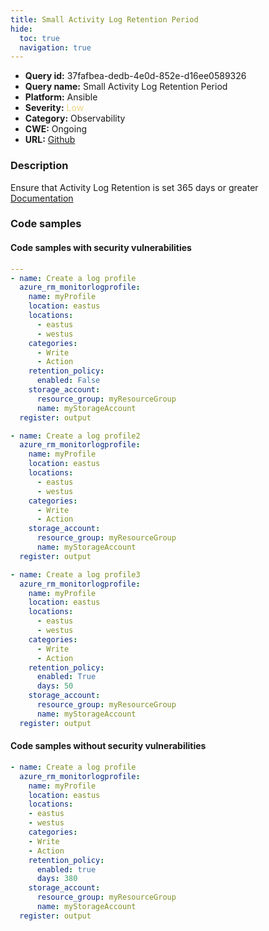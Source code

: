 ```yaml
---
title: Small Activity Log Retention Period
hide:
  toc: true
  navigation: true
---
```


<style>
  .highlight .hll {
    background-color: #ff171742;
  }
  .md-content {
    max-width: 1100px;
    margin: 0 auto;
  }
</style>

-   **Query id:** 37fafbea-dedb-4e0d-852e-d16ee0589326
-   **Query name:** Small Activity Log Retention Period
-   **Platform:** Ansible
-   **Severity:** <span style="color:#edd57e">Low</span>
-   **Category:** Observability
-   **CWE:** Ongoing
-   **URL:** [Github](https://github.com/Checkmarx/kics/tree/master/assets/queries/ansible/azure/small_activity_log_retention_period)

### Description
Ensure that Activity Log Retention is set 365 days or greater<br>
[Documentation](https://docs.ansible.com/ansible/latest/collections/azure/azcollection/azure_rm_monitorlogprofile_module.html)

### Code samples
#### Code samples with security vulnerabilities
```yaml title="Positive test num. 1 - yaml file" hl_lines="20 13 46"
---
- name: Create a log profile
  azure_rm_monitorlogprofile:
    name: myProfile
    location: eastus
    locations:
      - eastus
      - westus
    categories:
      - Write
      - Action
    retention_policy:
      enabled: False
    storage_account:
      resource_group: myResourceGroup
      name: myStorageAccount
  register: output

- name: Create a log profile2
  azure_rm_monitorlogprofile:
    name: myProfile
    location: eastus
    locations:
      - eastus
      - westus
    categories:
      - Write
      - Action
    storage_account:
      resource_group: myResourceGroup
      name: myStorageAccount
  register: output

- name: Create a log profile3
  azure_rm_monitorlogprofile:
    name: myProfile
    location: eastus
    locations:
      - eastus
      - westus
    categories:
      - Write
      - Action
    retention_policy:
      enabled: True
      days: 50
    storage_account:
      resource_group: myResourceGroup
      name: myStorageAccount
  register: output

```


#### Code samples without security vulnerabilities
```yaml title="Negative test num. 1 - yaml file"
- name: Create a log profile
  azure_rm_monitorlogprofile:
    name: myProfile
    location: eastus
    locations:
    - eastus
    - westus
    categories:
    - Write
    - Action
    retention_policy:
      enabled: true
      days: 380
    storage_account:
      resource_group: myResourceGroup
      name: myStorageAccount
  register: output

```
